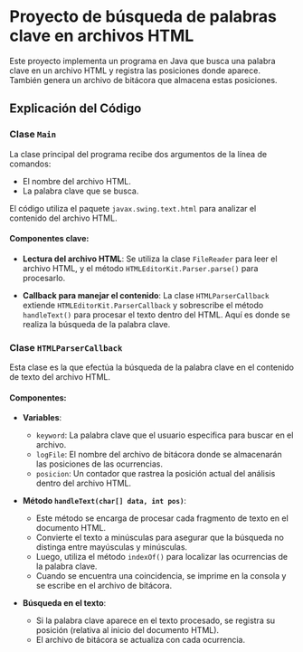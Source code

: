 # Proyecto de búsqueda de palabras clave en archivos HTML

Este proyecto implementa un programa en Java que busca una palabra clave en un archivo HTML y registra las posiciones donde aparece. También genera un archivo de bitácora que almacena estas posiciones.

## Explicación del Código

### Clase `Main`

La clase principal del programa recibe dos argumentos de la línea de comandos:

- El nombre del archivo HTML.
- La palabra clave que se busca.

El código utiliza el paquete `javax.swing.text.html` para analizar el contenido del archivo HTML.

#### Componentes clave:

- **Lectura del archivo HTML**: Se utiliza la clase `FileReader` para leer el archivo HTML, y el método `HTMLEditorKit.Parser.parse()` para procesarlo.
  
- **Callback para manejar el contenido**: La clase `HTMLParserCallback` extiende `HTMLEditorKit.ParserCallback` y sobrescribe el método `handleText()` para procesar el texto dentro del HTML. Aquí es donde se realiza la búsqueda de la palabra clave.

### Clase `HTMLParserCallback`

Esta clase es la que efectúa la búsqueda de la palabra clave en el contenido de texto del archivo HTML.

#### Componentes:

- **Variables**:
  - `keyword`: La palabra clave que el usuario especifica para buscar en el archivo.
  - `logFile`: El nombre del archivo de bitácora donde se almacenarán las posiciones de las ocurrencias.
  - `posicion`: Un contador que rastrea la posición actual del análisis dentro del archivo HTML.

- **Método `handleText(char[] data, int pos)`**:
  - Este método se encarga de procesar cada fragmento de texto en el documento HTML.
  - Convierte el texto a minúsculas para asegurar que la búsqueda no distinga entre mayúsculas y minúsculas.
  - Luego, utiliza el método `indexOf()` para localizar las ocurrencias de la palabra clave.
  - Cuando se encuentra una coincidencia, se imprime en la consola y se escribe en el archivo de bitácora.

- **Búsqueda en el texto**:
  - Si la palabra clave aparece en el texto procesado, se registra su posición (relativa al inicio del documento HTML).
  - El archivo de bitácora se actualiza con cada ocurrencia.
